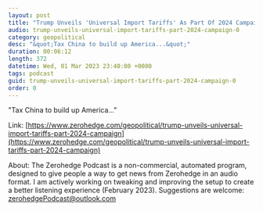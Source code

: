 ```yaml
---
layout: post
title: "Trump Unveils 'Universal Import Tariffs' As Part Of 2024 Campaign"
audio: trump-unveils-universal-import-tariffs-part-2024-campaign-0
category: geopolitical
desc: "&quot;Tax China to build up America...&quot;"
duration: 00:06:12
length: 372
datetime: Wed, 01 Mar 2023 23:40:00 +0000
tags: podcast
guid: trump-unveils-universal-import-tariffs-part-2024-campaign-0
order: 0
---
```

&quot;Tax China to build up America...&quot;

Link: [https://www.zerohedge.com/geopolitical/trump-unveils-universal-import-tariffs-part-2024-campaign](https://www.zerohedge.com/geopolitical/trump-unveils-universal-import-tariffs-part-2024-campaign)

About: The Zerohedge Podcast is a non-commercial, automated program, designed to give people a way to get news from Zerohedge in an audio format.  I am actively working on tweaking and improving the setup to create a better listening experience (February 2023).  Suggestions are welcome: [zerohedgePodcast@outlook.com](mailto:zerohedgePodcast@outlook.com)